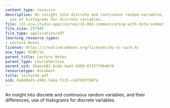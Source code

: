 ```yaml
---
content_type: resource
description: An insight into discrete and continuous random variables, and their differences,
  use of histograms for discrete variables.
file: /ol-ocw-studio-app/courses/15-063-communicating-with-data-summer-2003/0a8d0e45e9015e4af215cad7dbff8dfa_lecture6.pdf
file_size: 257945
file_type: application/pdf
learning_resource_types:
- Lecture Notes
license: https://creativecommons.org/licenses/by-nc-sa/4.0/
ocw_type: OCWFile
parent_title: Lecture Notes
parent_type: CourseSection
parent_uid: 26aecb81-bcbb-4ae3-b999-87157f9b4bf6
resourcetype: Document
title: lecture6.pdf
uid: 0a8d0e45-e901-5e4a-f215-cad7dbff8dfa
---
```

An insight into discrete and continuous random variables, and their differences, use of histograms for discrete variables.